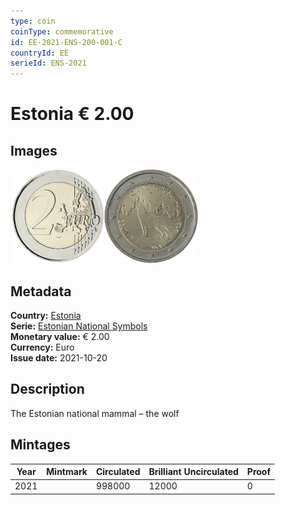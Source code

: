 ```yaml
---
type: coin
coinType: commemorative
id: EE-2021-ENS-200-001-C
countryId: EE
serieId: ENS-2021
---
```


# Estonia € 2.00

## Images

<img src="../../Images/common-2007-200.webp" height="150" alt="Front image"><img src="Images/EE-2021-200-001.webp" height="150" alt="Back image">

## Metadata

**Country:** [Estonia](../../Countries/Estonia/index.md)\
**Serie:** [Estonian National Symbols](index.md)\
**Monetary value:** € 2.00\
**Currency:** Euro\
**Issue date:** 2021-10-20

## Description
The Estonian national mammal – the wolf

## Mintages

| Year | Mintmark | Circulated | Brilliant Uncirculated | Proof |
| ---- | -------- | ---------- | ---------------------- | ----- |
| 2021 |          | 998000     | 12000                  | 0     |
